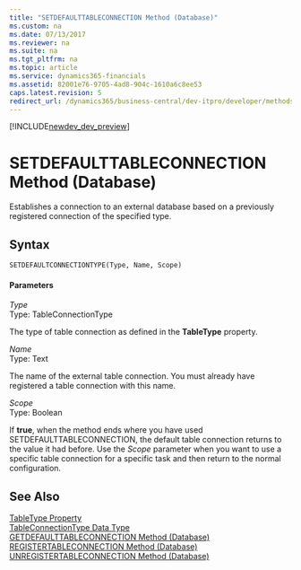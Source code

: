 ```yaml
---
title: "SETDEFAULTTABLECONNECTION Method (Database)"
ms.custom: na
ms.date: 07/13/2017
ms.reviewer: na
ms.suite: na
ms.tgt_pltfrm: na
ms.topic: article
ms.service: dynamics365-financials
ms.assetid: 82001e76-9705-4ad8-904c-1610a6c8ee53
caps.latest.revision: 5
redirect_url: /dynamics365/business-central/dev-itpro/developer/methods/devenv-al-method-reference
---
```


[!INCLUDE[newdev_dev_preview](../includes/newdev_dev_preview.md)]

# SETDEFAULTTABLECONNECTION Method (Database)
Establishes a connection to an external database based on a previously registered connection of the specified type.  
  
## Syntax  
  
```  
SETDEFAULTCONNECTIONTYPE(Type, Name, Scope)  
```  
  
#### Parameters  
 *Type*  
 Type: TableConnectionType  
  
 The type of table connection as defined in the **TableType** property.  
  
 *Name*  
 Type: Text  
  
 The name of the external table connection. You must already have registered a table connection with this name.  
  
 *Scope*  
 Type: Boolean  
  
 If **true**, when the method ends where you have used SETDEFAULTTABLECONNECTION, the default table connection returns to the value it had before. Use the *Scope* parameter when you want to use a specific table connection for a specific task and then return to the normal configuration.  
  
## See Also  
 [TableType Property](../properties/devenv-TableType-Property.md)   
 [TableConnectionType Data Type](../datatypes/devenv-TableConnectionType-Data-Type.md)   
 [GETDEFAULTTABLECONNECTION Method \(Database\)](devenv-GETDEFAULTTABLECONNECTION-Method-Database.md)   
 [REGISTERTABLECONNECTION Method \(Database\)](devenv-REGISTERTABLECONNECTION-Method-Database.md)   
 [UNREGISTERTABLECONNECTION Method \(Database\)](devenv-UNREGISTERTABLECONNECTION-Method-Database.md)   
 <!--Links [External Tables](External-Tables.md)-->